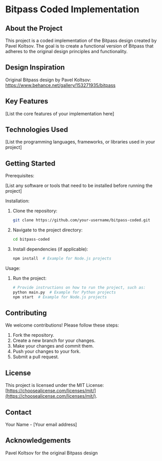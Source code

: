 # Bitpass Coded Implementation

## About the Project

This project is a coded implementation of the Bitpass design created by Pavel Koltsov. The goal is to create a functional version of Bitpass that adheres to the original design principles and functionality.

## Design Inspiration

Original Bitpass design by Pavel Koltsov: https://www.behance.net/gallery/153271935/bitpass

## Key Features

[List the core features of your implementation here]

## Technologies Used

[List the programming languages, frameworks, or libraries used in your project]

## Getting Started

Prerequisites:

[List any software or tools that need to be installed before running the project]

Installation:

1. Clone the repository:
   ```bash
   git clone https://github.com/your-username/bitpass-coded.git
   ```
2. Navigate to the project directory:
   ```bash
   cd bitpass-coded
   ```
3. Install dependencies (if applicable):
   ```bash
   npm install  # Example for Node.js projects
   ```

Usage:

1. Run the project:
   ```bash
   # Provide instructions on how to run the project, such as:
   python main.py  # Example for Python projects
   npm start  # Example for Node.js projects
   ```

## Contributing

We welcome contributions! Please follow these steps:

1. Fork the repository.
2. Create a new branch for your changes.
3. Make your changes and commit them.
4. Push your changes to your fork.
5. Submit a pull request.

## License

This project is licensed under the MIT License: [https://choosealicense.com/licenses/mit/](https://choosealicense.com/licenses/mit/).

## Contact

Your Name - [Your email address]

## Acknowledgements

Pavel Koltsov for the original Bitpass design
